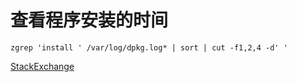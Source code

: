 

# 查看程序安装的时间

```
zgrep 'install ' /var/log/dpkg.log* | sort | cut -f1,2,4 -d' '
```


[StackExchange](https://askubuntu.com/questions/1087998/how-to-get-list-of-installed-packages-with-installation-date ":)")

